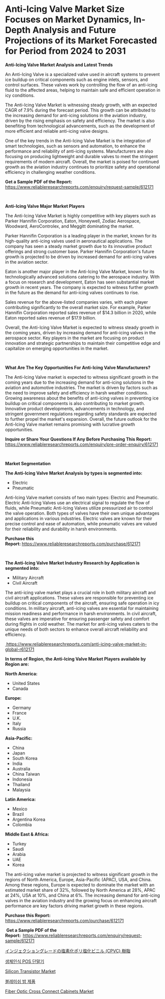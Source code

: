 <p><h1>Anti-Icing Valve Market Size Focuses on Market Dynamics, In-Depth Analysis and Future Projections of its Market Forecasted for Period from 2024 to 2031</h1></p><p><strong>Anti-Icing Valve Market Analysis and Latest Trends</strong></p>
<p><p>An Anti-Icing Valve is a specialized valve used in aircraft systems to prevent ice buildup on critical components such as engine inlets, sensors, and control surfaces. These valves work by controlling the flow of an anti-icing fluid to the affected areas, helping to maintain safe and efficient operation in icy conditions.</p><p>The Anti-Icing Valve Market is witnessing steady growth, with an expected CAGR of 7.9% during the forecast period. This growth can be attributed to the increasing demand for anti-icing solutions in the aviation industry, driven by the rising emphasis on safety and efficiency. The market is also benefiting from technological advancements, such as the development of more efficient and reliable anti-icing valve designs.</p><p>One of the key trends in the Anti-Icing Valve Market is the integration of smart technologies, such as sensors and automation, to enhance the performance and reliability of anti-icing systems. Manufacturers are also focusing on producing lightweight and durable valves to meet the stringent requirements of modern aircraft. Overall, the market is poised for continued growth as the aviation industry continues to prioritize safety and operational efficiency in challenging weather conditions.</p></p>
<p><strong>Get a Sample PDF of the Report:&nbsp;</strong> <a href="https://www.reliableresearchreports.com/enquiry/request-sample/612171">https://www.reliableresearchreports.com/enquiry/request-sample/612171</a></p>
<p>&nbsp;</p>
<p><strong>Anti-Icing Valve Major Market Players</strong></p>
<p><p>The Anti-Icing Valve Market is highly competitive with key players such as Parker Hannifin Corporation, Eaton, Honeywell, Zodiac Aerospace, Woodward, AeroControlex, and Meggitt dominating the market. </p><p>Parker Hannifin Corporation is a leading player in the market, known for its high-quality anti-icing valves used in aeronautical applications. The company has seen a steady market growth due to its innovative product offerings and strong customer base. Parker Hannifin Corporation's future growth is projected to be driven by increased demand for anti-icing valves in the aviation sector.</p><p>Eaton is another major player in the Anti-Icing Valve Market, known for its technologically advanced solutions catering to the aerospace industry. With a focus on research and development, Eaton has seen substantial market growth in recent years. The company is expected to witness further growth in the future as the demand for anti-icing valves continues to rise.</p><p>Sales revenue for the above-listed companies varies, with each player contributing significantly to the overall market size. For example, Parker Hannifin Corporation reported sales revenue of $14.3 billion in 2020, while Eaton reported sales revenue of $17.9 billion.</p><p>Overall, the Anti-Icing Valve Market is expected to witness steady growth in the coming years, driven by increasing demand for anti-icing valves in the aerospace sector. Key players in the market are focusing on product innovation and strategic partnerships to maintain their competitive edge and capitalize on emerging opportunities in the market.</p></p>
<p>&nbsp;</p>
<p><strong>What Are The Key Opportunities For Anti-Icing Valve Manufacturers?</strong></p>
<p><p>The Anti-Icing Valve market is expected to witness significant growth in the coming years due to the increasing demand for anti-icing solutions in the aviation and automotive industries. The market is driven by factors such as the need to improve safety and efficiency in harsh weather conditions. Growing awareness about the benefits of anti-icing valves in preventing ice buildup on critical components is also contributing to market growth. Innovative product developments, advancements in technology, and stringent government regulations regarding safety standards are expected to further propel the market's expansion. Overall, the future outlook for the Anti-Icing Valve market remains promising with lucrative growth opportunities.</p></p>
<p><strong>Inquire or Share Your Questions If Any Before Purchasing This Report:</strong> <a href="https://www.reliableresearchreports.com/enquiry/pre-order-enquiry/612171">https://www.reliableresearchreports.com/enquiry/pre-order-enquiry/612171</a></p>
<p>&nbsp;</p>
<p><strong>Market Segmentation</strong></p>
<p><strong>The Anti-Icing Valve Market Analysis by types is segmented into:</strong></p>
<p><ul><li>Electric</li><li>Pneumatic</li></ul></p>
<p><p>Anti-Icing Valve market consists of two main types: Electric and Pneumatic. Electric Anti-Icing Valves use an electrical signal to regulate the flow of fluids, while Pneumatic Anti-Icing Valves utilize pressurized air to control the valve operation. Both types of valves have their own unique advantages and applications in various industries. Electric valves are known for their precise control and ease of automation, while pneumatic valves are valued for their reliability and durability in harsh environments.</p></p>
<p><strong>Purchase this Report:&nbsp;</strong><a href="https://www.reliableresearchreports.com/purchase/612171">https://www.reliableresearchreports.com/purchase/612171</a></p>
<p>&nbsp;</p>
<p><strong>The Anti-Icing Valve Market Industry Research by Application is segmented into:</strong></p>
<p><ul><li>Military Aircraft</li><li>Civil Aircraft</li></ul></p>
<p><p>The anti-icing valve market plays a crucial role in both military aircraft and civil aircraft applications. These valves are responsible for preventing ice buildup on critical components of the aircraft, ensuring safe operation in icy conditions. In military aircraft, anti-icing valves are essential for maintaining mission readiness and performance in harsh environments. In civil aircraft, these valves are imperative for ensuring passenger safety and comfort during flights in cold weather. The market for anti-icing valves caters to the unique needs of both sectors to enhance overall aircraft reliability and efficiency.</p></p>
<p><a href="https://www.reliableresearchreports.com/anti-icing-valve-market-in-global-r612171">&nbsp;https://www.reliableresearchreports.com/anti-icing-valve-market-in-global-r612171</a></p>
<p><strong>In terms of Region, the Anti-Icing Valve Market Players available by Region are:</strong></p>
<p>
    <p> <strong> North America: </strong>
        <ul>
            <li>United States</li>
            <li>Canada</li>
        </ul>
        </p> 
    <p> <strong> Europe: </strong>
        <ul>
            <li>Germany</li>
            <li>France</li>
            <li>U.K.</li>
            <li>Italy</li>
            <li>Russia</li>
        </ul>
        </p> 
    <p> <strong> Asia-Pacific: </strong>
        <ul>
            <li>China</li>
            <li>Japan</li>
            <li>South Korea</li>
            <li>India</li>
            <li>Australia</li>
            <li>China Taiwan</li>
            <li>Indonesia</li>
            <li>Thailand</li>
            <li>Malaysia</li>
        </ul>
        </p> 
    <p> <strong> Latin America: </strong>
        <ul>
            <li>Mexico</li>
            <li>Brazil</li>
            <li>Argentina Korea</li>
            <li>Colombia</li>
        </ul>
        </p> 
    <p> <strong> Middle East & Africa: </strong>
        <ul>
            <li>Turkey</li>
            <li>Saudi</li>
            <li>Arabia</li>
            <li>UAE</li>
            <li>Korea</li>
        </ul>
    </p>
    </p>
<p><p>The anti-icing valve market is projected to witness significant growth in the regions of North America, Europe, Asia-Pacific (APAC), USA, and China. Among these regions, Europe is expected to dominate the market with an estimated market share of 32%, followed by North America at 28%, APAC at 24%, USA at 10%, and China at 6%. The increasing demand for anti-icing valves in the aviation industry and the growing focus on enhancing aircraft performance are key factors driving market growth in these regions.</p></p>
<p><strong>Purchase this Report: </strong><a href="https://www.reliableresearchreports.com/purchase/612171">https://www.reliableresearchreports.com/purchase/612171</a></p>
<p>&nbsp;<strong>Get a Sample PDF of the Report:&nbsp;&nbsp;</strong><a href="https://www.reliableresearchreports.com/enquiry/request-sample/612171">https://www.reliableresearchreports.com/enquiry/request-sample/612171</a></p>
<p><strong></strong></p>
<p><p><a href="https://github.com/EmoryYundt1935/Market-Research-Report-List-1/blob/main/890159597856.md">インジェクショングレードの塩素化ポリ塩化ビニル (CPVC) 樹脂</a></p><p><a href="https://github.com/nuekbpymrrz5/Market-Research-Report-List-2/blob/main/492427789365.md">생체인식 POS 단말기</a></p><p><a href="https://issuu.com/reportprime-2/docs/silicon-transistor-market-size-2030.pptx">Silicon Transistor Market</a></p><p><a href="https://github.com/BrettWeberrt8767765/Market-Research-Report-List-1/blob/main/605966389366.md">블레미쉬 밤 제품</a></p><p><a href="https://github.com/brentleyjimmiealvaradoz4l1rea/Market-Research-Report-List-2/blob/main/fiber-optic-cross-connect-cabinets-market.md">Fiber Optic Cross Connect Cabinets Market</a></p></p>